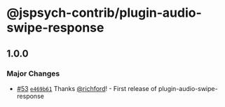 # @jspsych-contrib/plugin-audio-swipe-response

## 1.0.0

### Major Changes

- [#53](https://github.com/jspsych/jspsych-contrib/pull/53) [`e469b61`](https://github.com/jspsych/jspsych-contrib/commit/e469b61e183c83aaa338db85bf54297e13bf5c9f) Thanks [@richford](https://github.com/richford)! - First release of plugin-audio-swipe-response
